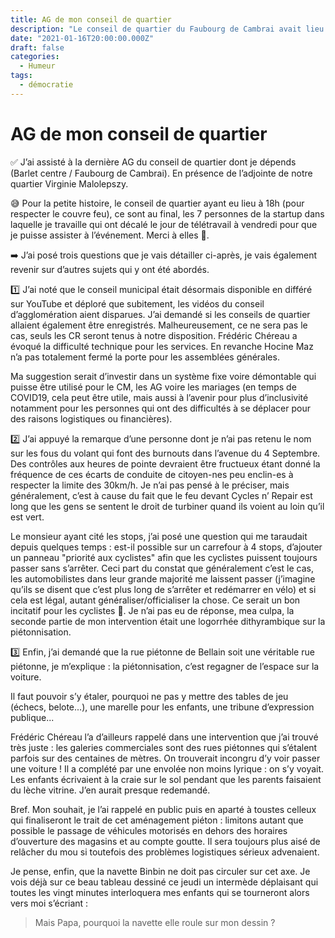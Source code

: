 ```yaml
---
title: AG de mon conseil de quartier
description: "Le conseil de quartier du Faubourg de Cambrai avait lieu à 18h."
date: "2021-01-16T20:00:00.000Z"
draft: false
categories:
  - Humeur
tags:
  - démocratie
---
```


# AG de mon conseil de quartier

✅ J’ai assisté à la dernière AG du conseil de quartier dont je dépends (Barlet centre / Faubourg de Cambrai). En présence de l’adjointe de notre quartier Virginie Malolepszy.

😅 Pour la petite histoire, le conseil de quartier ayant eu lieu à 18h (pour respecter le couvre feu), ce sont au final, les 7 personnes de la startup dans laquelle je travaille qui ont décalé le jour de télétravail à vendredi pour que je puisse assister à l’événement. Merci à elles 🙂.

➡️ J’ai posé trois questions que je vais détailler ci-après, je vais également revenir sur d’autres sujets qui y ont été abordés.

1️⃣ J’ai noté que le conseil municipal était désormais disponible en différé sur YouTube et déploré que subitement, les vidéos du conseil d’agglomération aient disparues. J’ai demandé si les conseils de quartier allaient également être enregistrés. Malheureusement, ce ne sera pas le cas, seuls les CR seront tenus à notre disposition. Frédéric Chéreau a évoqué la difficulté technique pour les services. En revanche Hocine Maz n’a pas totalement fermé la porte pour les assemblées générales.

Ma suggestion serait d’investir dans un système fixe voire démontable qui puisse être utilisé pour le CM, les AG voire les mariages (en temps de COVID19, cela peut être utile, mais aussi à l’avenir pour plus d’inclusivité notamment pour les personnes qui ont des difficultés à se déplacer pour des raisons logistiques ou financières).

2️⃣ J’ai appuyé la remarque d’une personne dont je n’ai pas retenu le nom sur les fous du volant qui font des burnouts dans l’avenue du 4 Septembre. Des contrôles aux heures de pointe devraient être fructueux étant donné la fréquence de ces écarts de conduite de citoyen-nes peu enclin-es à respecter la limite des 30km/h. Je n’ai pas pensé à le préciser, mais généralement, c’est à cause du fait que le feu devant Cycles n’ Repair est long que les gens se sentent le droit de turbiner quand ils voient au loin qu’il est vert.

Le monsieur ayant cité les stops, j’ai posé une question qui me taraudait depuis quelques temps : est-il possible sur un carrefour à 4 stops, d’ajouter un panneau "priorité aux cyclistes" afin que les cyclistes puissent toujours passer sans s’arrêter. Ceci part du constat que généralement c’est le cas, les automobilistes dans leur grande majorité me laissent passer (j’imagine qu’ils se disent que c’est plus long de s’arrêter et redémarrer en vélo) et si cela est légal, autant généraliser/officialiser la chose. Ce serait un bon incitatif pour les cyclistes 🙂. Je n’ai pas eu de réponse, mea culpa, la seconde partie de mon intervention était une logorrhée dithyrambique sur la piétonnisation.

3️⃣ Enfin, j’ai demandé que la rue piétonne de Bellain soit une véritable rue piétonne, je m’explique : la piétonnisation, c’est regagner de l’espace sur la voiture.

Il faut pouvoir s’y étaler, pourquoi ne pas y mettre des tables de jeu (échecs, belote...), une marelle pour les enfants, une tribune d’expression publique...

Frédéric Chéreau l’a d’ailleurs rappelé dans une intervention que j’ai trouvé très juste : les galeries commerciales sont des rues piétonnes qui s’étalent parfois sur des centaines de mètres. On trouverait incongru d’y voir passer une voiture ! Il a complété par une envolée non moins lyrique : on s’y voyait. Les enfants écrivaient à la craie sur le sol pendant que les parents faisaient du lèche vitrine. J’en aurait presque redemandé.

Bref. Mon souhait, je l’ai rappelé en public puis en aparté à toustes celleux qui finaliseront le trait de cet aménagement piéton : limitons autant que possible le passage de véhicules motorisés en dehors des horaires d’ouverture des magasins et au compte goutte. Il sera toujours plus aisé de relâcher du mou si toutefois des problèmes logistiques sérieux advenaient.

Je pense, enfin, que la navette Binbin ne doit pas circuler sur cet axe. Je vois déjà sur ce beau tableau dessiné ce jeudi un intermède déplaisant qui toutes les vingt minutes interloquera mes enfants qui se tourneront alors vers moi s’écriant :

> Mais Papa, pourquoi la navette elle roule sur mon dessin ?
